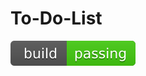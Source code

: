 # To-Do-List
![Build-passing](https://github.com/amass3/To-Do-List/blob/main/SVG/build-passing.svg)

